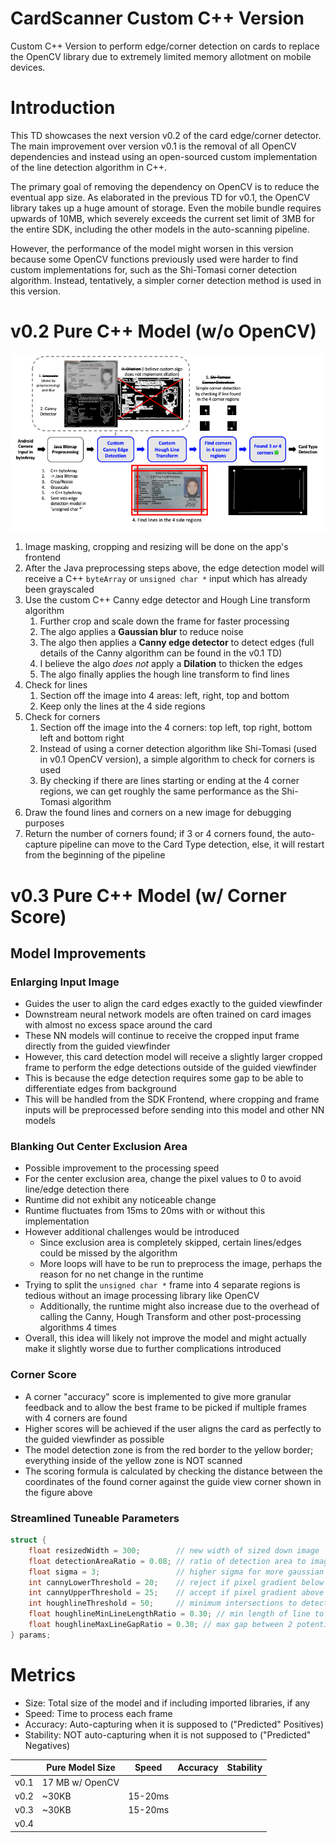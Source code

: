 # CardScanner Custom C++ Version

Custom C++ Version to perform edge/corner detection on cards to replace the OpenCV library due to extremely limited memory allotment on mobile devices.

# Introduction

This TD showcases the next version v0.2 of the card edge/corner detector. The main improvement over version v0.1 is the removal of all OpenCV dependencies and instead using an open-sourced custom implementation of the line detection algorithm in C++.

The primary goal of removing the dependency on OpenCV is to reduce the eventual app size. As elaborated in the previous TD for v0.1, the OpenCV library takes up a huge amount of storage. Even the mobile bundle requires upwards of 10MB, which severely exceeds the current set limit of 3MB for the entire SDK, including the other models in the auto-scanning pipeline.

However, the performance of the model might worsen in this version because some OpenCV functions previously used were harder to find custom implementations for, such as the Shi-Tomasi corner detection algorithm. Instead, tentatively, a simpler corner detection method is used in this version.

# v0.2 Pure C++ Model (w/o OpenCV)

![v0.2 Model Development](./assets/docs/v0.2%20Model%20Development.png)

1. Image masking, cropping and resizing will be done on the app's frontend
2. After the Java preprocessing steps above, the edge detection model will receive a C++ `byteArray` or `unsigned char *` input which has already been grayscaled
3. Use the custom C++ Canny edge detector and Hough Line transform algorithm
    1. Further crop and scale down the frame for faster processing
    2. The algo applies a **Gaussian blur** to reduce noise
    3. The algo then applies a **Canny edge detector** to detect edges (full details of the Canny algorithm can be found in the v0.1 TD)
    4. I believe the algo *does not* apply a **Dilation** to thicken the edges
    5. The algo finally applies the hough line transform to find lines
4. Check for lines
    1. Section off the image into 4 areas: left, right, top and bottom
    2. Keep only the lines at the 4 side regions
5. Check for corners
    1. Section off the image into the 4 corners: top left, top right, bottom left and bottom right
    2. Instead of using a corner detection algorithm like Shi-Tomasi (used in v0.1 OpenCV version), a simple algorithm to check for corners is used
    3. By checking if there are lines starting or ending at the 4 corner regions, we can get roughly the same performance as the Shi-Tomasi algorithm
6. Draw the found lines and corners on a new image for debugging purposes
7. Return the number of corners found; if 3 or 4 corners found, the auto-capture pipeline can move to the Card Type detection, else, it will restart from the beginning of the pipeline

# v0.3 Pure C++ Model (w/ Corner Score)

## Model Improvements

### Enlarging Input Image

- Guides the user to align the card edges exactly to the guided viewfinder
- Downstream neural network models are often trained on card images with almost no excess space around the card
- These NN models will continue to receive the cropped input frame directly from the guided viewfinder
- However, this card detection model will receive a slightly larger cropped frame to perform the edge detections outside of the guided viewfinder
- This is because the edge detection requires some gap to be able to differentiate edges from background
- This will be handled from the SDK Frontend, where cropping and frame inputs will be preprocessed before sending into this model and other NN models

### Blanking Out Center Exclusion Area

- Possible improvement to the processing speed
- For the center exclusion area, change the pixel values to 0 to avoid line/edge detection there
- Runtime did not exhibit any noticeable change
- Runtime fluctuates from 15ms to 20ms with or without this implementation
- However additional challenges would be introduced
  - Since exclusion area is completely skipped, certain lines/edges could be missed by the algorithm
  - More loops will have to be run to preprocess the image, perhaps the reason for no net change in the runtime
- Trying to split the `unsigned char *` frame into 4 separate regions is tedious without an image processing library like OpenCV
  - Additionally, the runtime might also increase due to the overhead of calling the Canny, Hough Transform and other post-processing algorithms 4 times
- Overall, this idea will likely not improve the model and might actually make it slightly worse due to further complications introduced

### Corner Score

- A corner "accuracy" score is implemented to give more granular feedback and to allow the best frame to be picked if multiple frames with 4 corners are found
- Higher scores will be achieved if the user aligns the card as perfectly to the guided viewfinder as possible
- The model detection zone is from the red border to the yellow border; everything inside of the yellow zone is NOT scanned
- The scoring formula is calculated by checking the distance between the coordinates of the found corner against the guide view corner shown in the figure above

### Streamlined Tuneable Parameters

```cpp
struct {
    float resizedWidth = 300;        // new width of sized down image
    float detectionAreaRatio = 0.08; // ratio of detection area to image area
    float sigma = 3;                 // higher sigma for more gaussian blur
    int cannyLowerThreshold = 20;    // reject if pixel gradient below threshold
    int cannyUpperThreshold = 25;    // accept if pixel gradient above threshold
    int houghlineThreshold = 50;     // minimum intersections to detect a line
    float houghlineMinLineLengthRatio = 0.30; // min length of line to detect
    float houghlineMaxLineGapRatio = 0.30; // max gap between 2 potential lines
} params;
```

# Metrics

- Size: Total size of the model and if including imported libraries, if any
- Speed: Time to process each frame
- Accuracy: Auto-capturing when it is supposed to ("Predicted" Positives)
- Stability: NOT auto-capturing when it is not supposed to ("Predicted" Negatives)

|      | Pure Model Size | Speed   | Accuracy | Stability |
| ---- | --------------- | ------- | -------- | --------- |
| v0.1 | 17 MB w/ OpenCV |         |          |           |
| v0.2 | ~30KB           | 15-20ms |          |           |
| v0.3 | ~30KB           | 15-20ms |          |           |
| v0.4 |                 |         |          |           |
